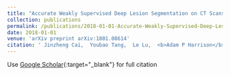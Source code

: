 ```yaml
---
title: "Accurate Weakly Supervised Deep Lesion Segmentation on CT Scans: Self-Paced 3D Mask Generation from RECIST"
collection: publications
permalink: /publications/2018-01-01-Accurate-Weakly-Supervised-Deep-Lesion-Segmentation-on-CT-Scans-Self-Paced-3D-Mask-Generation-from-RECIST
date: 2018-01-01
venue: 'arXiv preprint arXiv:1801.08614'
citation: ' Jinzheng Cai,  Youbao Tang,  Le Lu,  <b>Adam P Harrison</b>,  Ke Yan,  Jing Xiao,  Lin Yang,  Ronald M Summers, &quot;Accurate Weakly Supervised Deep Lesion Segmentation on CT Scans: Self-Paced 3D Mask Generation from RECIST.&quot; arXiv preprint arXiv:1801.08614, 2018.'
---
```

Use [Google Scholar](https://scholar.google.com/scholar?q=Accurate+Weakly+Supervised+Deep+Lesion+Segmentation+on+CT+Scans:+Self+Paced+3D+Mask+Generation+from+RECIST){:target="_blank"} for full citation